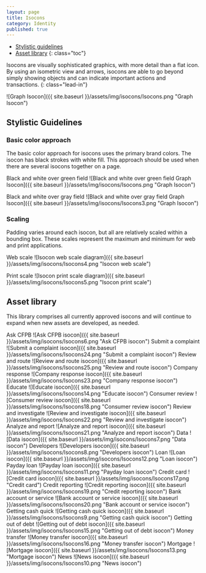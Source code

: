 ```yaml
---
layout: page
title: Isocons
category: Identity
published: true
---
```


- [Stylistic guidelines](#stylistic-guidelines)
- [Asset library](#asset-library)
{: class="toc"}

<div class="content-67 content-first">

Isocons are visually sophisticated graphics, with more detail than a flat icon. By using an isometric view and arrows, isocons are able to go beyond simply showing objects and can indicate important actions and transactions.
{: class="lead-in"}

</div>

<div class="content-33 content-last">

![Graph Isocon]({{ site.baseurl }}/assets/img/isocons/Isocons.png "Graph Isocon")

</div>

<h2 id="stylistic-guidelines">Stylistic Guidelines</h2>

<div class="content-33 content-first">

### Basic color approach

The basic color approach for isocons uses the primary brand colors. The isocon has black strokes with white fill. This approach should be used when there are several isocons together on a page.

</div>

<div class="content-67 content-last">

Black and white over green field
![Black and white over green field Graph Isocon]({{ site.baseurl }}/assets/img/isocons/Isocons.png "Graph Isocon")

Black and white over gray field
![Black and white over gray field Graph Isocon]({{ site.baseurl }}/assets/img/isocons/Isocons3.png "Graph Isocon")

</div>

<div class="content-33 content-first">

### Scaling
Padding varies around each isocon,
but all are relatively scaled within a
bounding box. These scales represent
the maximum and minimum for web and
print applications.

</div>

<div class="content-67 content-last">

Web scale
![Isocon web scale diagram]({{ site.baseurl }}/assets/img/isocons/Isocons4.png "Isocon web scale")

Print scale
![Isocon print scale diagram]({{ site.baseurl }}/assets/img/isocons/Isocons5.png "Isocon print scale")

</div>

<h2 id="asset-library">Asset library</h2>

<div class="content-67 content-first">

This library comprises all currently approved isocons and will continue to expand when new assets are developed, as needed.

</div>

<div class="content-33 content-last">

</div>

Ask CFPB
![Ask CFPB isocon]({{ site.baseurl }}/assets/img/isocons/Isocons6.png "Ask CFPB isocon")
Submit a complaint
![Submit a complaint isocon]({{ site.baseurl }}/assets/img/isocons/Isocons24.png "Submit a complaint isocon")
Review and route
![Review and route isocon]({{ site.baseurl }}/assets/img/isocons/Isocons25.png "Review and route isocon")
Company response
![Company response isocon]({{ site.baseurl }}/assets/img/isocons/Isocons23.png "Company response isocon")
Educate
![Educate isocon]({{ site.baseurl }}/assets/img/isocons/Isocons14.png "Educate isocon")
Consumer review
![Consumer review isocon]({{ site.baseurl }}/assets/img/isocons/Isocons18.png "Consumer review isocon")
Review and investigate
![Review and investigate isocon]({{ site.baseurl }}/assets/img/isocons/Isocons22.png "Review and investigate isocon")
Analyze and report
![Analyze and report isocon]({{ site.baseurl }}/assets/img/isocons/Isocons21.png "Analyze and report isocon")
Data
![Data isocon]({{ site.baseurl }}/assets/img/isocons/Isocons7.png "Data isocon")
Developers
![Developers isocon]({{ site.baseurl }}/assets/img/isocons/Isocons8.png "Developers isocon")
Loan
![Loan isocon]({{ site.baseurl }}/assets/img/isocons/Isocons12.png "Loan isocon")
Payday loan
![Payday loan isocon]({{ site.baseurl }}/assets/img/isocons/Isocons11.png "Payday loan isocon")
Credit card
![Credit card isocon]({{ site.baseurl }}/assets/img/isocons/Isocons17.png "Credit card")
Credit reporting
![Credit reporting isocon]({{ site.baseurl }}/assets/img/isocons/Isocons19.png "Credit reporting isocon")
Bank account or service
![Bank account or service isocon]({{ site.baseurl }}/assets/img/isocons/Isocons20.png "Bank account or service isocon")
Getting cash quick
![Getting cash quick isocon]({{ site.baseurl }}/assets/img/isocons/Isocons9.png "Getting cash quick isocon")
Getting out of debt
![Getting out of debt isocon]({{ site.baseurl }}/assets/img/isocons/Isocons15.png "Getting out of debt isocon")
Money transfer
![Money transfer isocon]({{ site.baseurl }}/assets/img/isocons/Isocons16.png "Money transfer isocon")
Mortgage
![Mortgage isocon]({{ site.baseurl }}/assets/img/isocons/Isocons13.png "Mortgage isocon")
News
![News isocon]({{ site.baseurl }}/assets/img/isocons/Isocons10.png "News isocon")